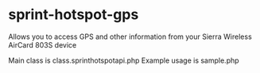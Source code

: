 sprint-hotspot-gps
==================

Allows you to access GPS and other information from your Sierra Wireless AirCard 803S device

Main class is class.sprinthotspotapi.php
Example usage is sample.php